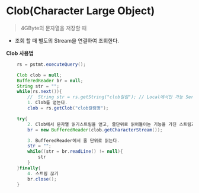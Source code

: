 # Clob(Character Large Object)
> 4GByte의 문자열을 저장할 때
- 조회 할 때 별도의 Stream을 연결하여 조회한다.

**Clob 사용법**
```java
    rs = pstmt.executeQuery();

    Clob clob = null;
    BufferedReader br = null;
    String str = "";
    while(rs.next()){
        //  String str = rs.getString("clob컬럼"); // Local에서만 가능 Server에 올라가면 안된다.
        1. Clob를 얻는다.
        clob = rs.getClob("clob컬럼명");

    try{
        2. Clob에서 문자열 읽기스트림을 얻고, 줄단위로 읽어들이는 기능을 가진 스트림과 연결한다.
        br = new BufferedReader(clob.getCharacterStream());

        3. BufferedReader에서 줄 단위로 읽는다.
        str = "";
        while((str = br.readLine() != null){
            str
        }
    }finally{
        4. 스트림 끊기
        br.close();
    }

```
